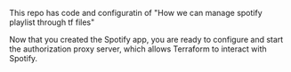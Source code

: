 This repo has code and configuratin of "How we can manage spotify playlist through tf files"

Now that you created the Spotify app, you are ready to configure and start the authorization proxy server, which allows Terraform to interact with Spotify.



